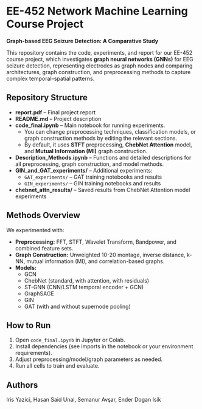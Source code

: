 # EE-452 Network Machine Learning Course Project  
**Graph-based EEG Seizure Detection: A Comparative Study**

This repository contains the code, experiments, and report for our EE-452 course project, which investigates **graph neural networks (GNNs)** for EEG seizure detection, representing electrodes as graph nodes and comparing architectures, graph construction, and preprocessing methods to capture complex temporal–spatial patterns.

## Repository Structure
- **report.pdf** – Final project report  
- **README.md** – Project description  
- **code_final.ipynb** – Main notebook for running experiments.  
  - You can change preprocessing techniques, classification models, or graph construction methods by editing the relevant sections.  
  - By default, it uses **STFT** preprocessing, **ChebNet Attention** model, and **Mutual Information (MI)** graph construction.  
- **Description_Methods.ipynb** – Functions and detailed descriptions for all preprocessing, graph construction, and model methods.  
- **GIN_and_GAT_experiments/** – Additional experiments:  
  - `GAT_experiments/` – GAT training notebooks and results  
  - `GIN_experiments/` – GIN training notebooks and results  
- **chebnet_attn_results/** – Saved results from ChebNet Attention model experiments

## Methods Overview
We experimented with:
- **Preprocessing:** FFT, STFT, Wavelet Transform, Bandpower, and combined feature sets.
- **Graph Construction:** Unweighted 10-20 montage, inverse distance, k-NN, mutual information (MI), and correlation-based graphs.
- **Models:**  
  - GCN  
  - ChebNet (standard, with attention, with residuals)  
  - ST-GNN (CNN/LSTM temporal encoder + GCN)  
  - GraphSAGE  
  - GIN  
  - GAT (with and without supernode pooling)

## How to Run
1. Open `code_final.ipynb` in Jupyter or Colab.
2. Install dependencies (see imports in the notebook or your environment requirements).
3. Adjust preprocessing/model/graph parameters as needed.
4. Run all cells to train and evaluate.

## Authors
Iris Yazici, Hasan Said Unal, Semanur Avşar, Ender Dogan Isik

